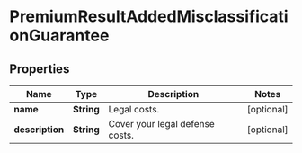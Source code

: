 

# PremiumResultAddedMisclassificationGuarantee


## Properties

| Name | Type | Description | Notes |
|------------ | ------------- | ------------- | -------------|
|**name** | **String** | Legal costs. |  [optional] |
|**description** | **String** | Cover your legal defense costs. |  [optional] |



